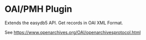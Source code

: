 # OAI/PMH Plugin

Extends the easydb5 API. Get records in OAI XML Format. 

See https://www.openarchives.org/OAI/openarchivesprotocol.html
